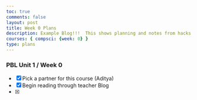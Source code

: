 ```yaml
---
toc: true
comments: false
layout: post
title: Week 0 Plans
description: Example Blog!!!  This shows planning and notes from hacks.
courses: { compsci: {week: 0} }
type: plans
---
```


### PBL Unit 1 / Week 0
- [x] Pick a partner for this course (Aditya)
- [x] Begin reading through teacher Blog
- [x] 


